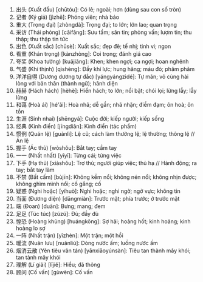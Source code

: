 1. 出头 (Xuất đầu) [chūtóu]: Có lẻ; ngoài; hơn (dùng sau con số tròn)
2. 记者 (Ký giả) [jìzhě]: Phóng viên; nhà báo
3. 重大 (Trọng đại) [zhòngdà]: Trọng đại; to lớn; lớn lao; quan trọng
4. 采访 (Thái phỏng) [cǎifǎng]: Sưu tầm; săn tin; phỏng vấn; lượm tin; thu thập; thu thập tin tức
5. 出色 (Xuất sắc) [chūsè]: Xuất sắc; đẹp đẽ; tế nhị; tinh vi; ngon
6. 看重 (Khán trọng) [kànzhòng]: Coi trọng; đánh giá cao
7. 夸奖 (Khoa tưởng) [kuājiǎng]: Khen; khen ngợi; ca ngợi; hoan nghênh
8. 气盛 (Khí thịnh) [qìshèng]: Đầy khí lực; hung hăng; máu đỏ; phăm phăm
9. 洋洋自得 (Dương dương tự đắc) [yángyángzìdé]: Tự mãn; vô cùng hài lòng với bản thân (thành ngữ); hãnh diện
10. 赫赫 (Hách hách) [hèhè]: Hiển hách; to lớn; nổi bật; chói lọi; lừng lẫy; lẫy lừng
11. 和蔼 (Hoà ái) [hé'ǎi]: Hoà nhã; dễ gần; nhã nhặn; điềm đạm; ôn hoà; ôn tồn
12. 生涯 (Sinh nhai) [shēngyá]: Cuộc đời; kiếp người; kiếp sống
13. 经典 (Kinh điển) [jīngdiǎn]: Kinh điển (tác phẩm)
14. 惯例 (Quán lệ) [guànlì]: Lệ cũ; cách làm thường lệ; lệ thường; thông lệ // Án lệ
15. 握手 (Ác thủ) [wòshǒu]: Bắt tay; cầm tay
16. 一一 (Nhất nhất) [yīyī]: Từng cái; từng việc
17. 下手 (Hạ thủ) [xiàshǒu]: Trợ thủ; người giúp việc; thủ hạ // Hành động; ra tay; bắt tay làm
18. 不禁 (Bất cấm) [bùjīn]: Không kềm nổi; không nén nổi; không nhịn được; không ghìm mình nổi; cố gắng; cố
19. 疑惑 (Nghi hoặc) [yíhuò]: Nghi hoặc; nghi ngờ; ngờ vực; không tin
20. 当面 (Đương diện) [dāngmiàn]: Trước mặt; phía trước; ở trước mặt
21. 端 (Đoan) [duān]: Bưng; mang; đem
22. 足足 (Túc túc) [zúzú]: Đủ; đầy đủ
23. 惶恐 (Hoàng khủng) [huángkǒng]: Sợ hãi; hoảng hốt; kinh hoảng; kinh hoàng lo sợ
24. 一阵 (Nhất trận) [yīzhèn]: Một trận; một hồi
25. 暖流 (Nuãn lưu) [nuǎnliú]: Dòng nước ấm; luồng nước ấm
26. 烟消云散 (Yên tiêu vân tán) [yānxiāoyúnsàn]: Tiêu tan thành mây khói; tan tành mây khói
27. 理解 (Lí giải) [lǐjiě]: Hiểu; đã thông
28. 顾问 (Cố vấn) [gùwèn]: Cố vấn